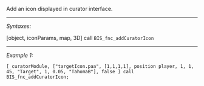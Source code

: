 Add an icon displayed in curator interface.


---
*Syntaxes:*

[object, iconParams, map, 3D] call `BIS_fnc_addCuratorIcon`

---
*Example 1:*

```sqf
[ curatorModule, ["targetIcon.paa", [1,1,1,1], position player, 1, 1, 45, "Target", 1, 0.05, "TahomaB"], false ] call BIS_fnc_addCuratorIcon;
```